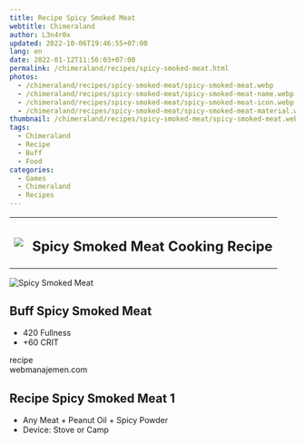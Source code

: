 ```yaml
---
title: Recipe Spicy Smoked Meat
webtitle: Chimeraland
author: L3n4r0x
updated: 2022-10-06T19:46:55+07:00
lang: en
date: 2022-01-12T11:56:03+07:00
permalink: /chimeraland/recipes/spicy-smoked-meat.html
photos:
  - /chimeraland/recipes/spicy-smoked-meat/spicy-smoked-meat.webp
  - /chimeraland/recipes/spicy-smoked-meat/spicy-smoked-meat-name.webp
  - /chimeraland/recipes/spicy-smoked-meat/spicy-smoked-meat-icon.webp
  - /chimeraland/recipes/spicy-smoked-meat/spicy-smoked-meat-material.webp
thumbnail: /chimeraland/recipes/spicy-smoked-meat/spicy-smoked-meat.webp
tags:
  - Chimeraland
  - Recipe
  - Buff
  - Food
categories:
  - Games
  - Chimeraland
  - Recipes
---
```


<section id="bootstrap-wrapper">
  <link
    rel="stylesheet"
    href="https://cdn.statically.io/gh/dimaslanjaka/Web-Manajemen/40ac3225/css/bootstrap-4.5-wrapper.css"
  />
  <div class="row mb-2">
    <div class="col-md-12 mb-2">
      <table class="table" id="post-info">
        <tbody>
          <tr>
            <td>
              <img
                class="d-inline-block me-2"
                src="/chimeraland/recipes/spicy-smoked-meat/spicy-smoked-meat-icon.webp"
                width="auto"
                height="auto"
              />
            </td>
            <td><h1 class="fs-5">Spicy Smoked Meat Cooking Recipe</h1></td>
          </tr>
        </tbody>
      </table>
    </div>
  </div>
  <div class="card mb-2">
    <div class="row g-0">
      <div class="col-sm-4 position-relative mb-2">
        <img
          src="/chimeraland/recipes/spicy-smoked-meat/spicy-smoked-meat-material.webp"
          class="card-img fit-cover w-100 h-100"
          alt="Spicy Smoked Meat"
          data-fancybox="true"
        />
      </div>
      <div class="col-sm-8 mb-2">
        <div class="card-body">
          <h2 class="card-title fs-5">Buff Spicy Smoked Meat</h2>
          <div class="card-text">
            <ul>
              <li>420 Fullness</li>
              <li>+60 CRIT</li>
            </ul>
          </div>
          <span class="badge rounded-pill bg-dark">recipe</span>
        </div>
        <div class="card-footer text-end text-muted">webmanajemen.com</div>
      </div>
    </div>
  </div>
  <div class="row mb-2">
    <div class="col-12 col-lg-6 recipe-item mb-2">
      <div class="card">
        <div class="card-body">
          <h2 class="card-title fs-5">Recipe Spicy Smoked Meat 1</h2>
          <div class="card-text">
            <ul>
              <li>
                Any Meat<span> + </span>Peanut Oil<span> + </span>Spicy Powder
              </li>
              <li>Device: Stove or Camp</li>
            </ul>
          </div>
        </div>
      </div>
    </div>
  </div>
</section>